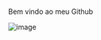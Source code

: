 Bem vindo ao meu Github

![image](https://github.com/user-attachments/assets/5fd5fa50-c4c7-48da-9edc-65aea54e51aa)

